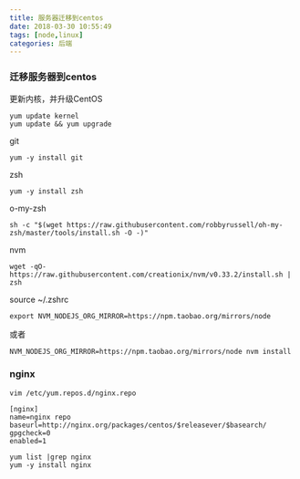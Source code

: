 ```yaml
---
title: 服务器迁移到centos
date: 2018-03-30 10:55:49
tags: [node,linux]
categories: 后端
---
```


### 迁移服务器到centos

更新内核，并升级CentOS


```
yum update kernel  
yum update && yum upgrade
```

git

```
yum -y install git
```

zsh

```
yum -y install zsh
```

o-my-zsh

```
sh -c "$(wget https://raw.githubusercontent.com/robbyrussell/oh-my-zsh/master/tools/install.sh -O -)"
```

nvm

```
wget -qO- https://raw.githubusercontent.com/creationix/nvm/v0.33.2/install.sh | zsh
```

source ~/.zshrc

```
export NVM_NODEJS_ORG_MIRROR=https://npm.taobao.org/mirrors/node
```

或者

```
NVM_NODEJS_ORG_MIRROR=https://npm.taobao.org/mirrors/node nvm install
```

### nginx

```
vim /etc/yum.repos.d/nginx.repo

[nginx]
name=nginx repo
baseurl=http://nginx.org/packages/centos/$releasever/$basearch/
gpgcheck=0
enabled=1

yum list |grep nginx
yum -y install nginx

```
